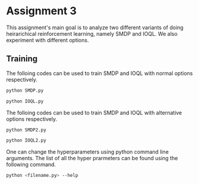 # Assignment 3

This assignment's main goal is to analyze two different variants of doing heirarichical reinforcement learning, namely SMDP and IOQL. We also experiment with different options.


## Training

The folloing codes can be used to train SMDP and IOQL with normal options respectively.

```sh
python SMDP.py
```

```sh
python IOQL.py
```


The folloing codes can be used to train SMDP and IOQL with alternative options respectively.

```sh
python SMDP2.py
```

```sh
python IOQL2.py
```


One can change the hyperparameters using python command line arguments. The list of all the hyper prarmeters can be found using the following command.

```sh
python <filename.py> --help
```

